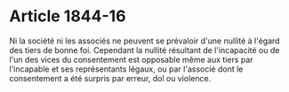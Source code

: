 # Article 1844-16

Ni la société ni les associés ne peuvent se prévaloir d'une nullité à l'égard des tiers de bonne foi. Cependant la nullité résultant de l'incapacité ou de l'un des vices du consentement est opposable même aux tiers par l'incapable et ses représentants légaux, ou par l'associé dont le consentement a été surpris par erreur, dol ou violence.